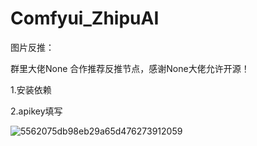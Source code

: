 # Comfyui_ZhipuAI

图片反推：

群里大佬None 合作推荐反推节点，感谢None大佬允许开源！

1.安装依赖

2.apikey填写

![5562075db98eb29a65d476273912059](https://github.com/StartHua/Comfyui_CXH_ZhipuAI/assets/22284244/70c1f0f4-a58a-4643-b3d4-673f7acaebd6)
